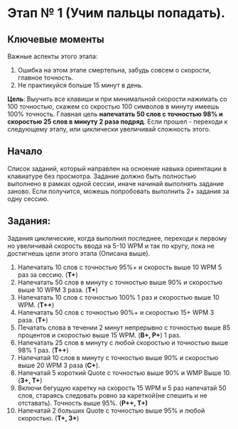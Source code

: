 # Этап № 1 (Учим пальцы попадать).

## Ключевые моменты

Важные аспекты этого этапа:
1. Ошибка на этом этапе смертельна, забудь совсем о скорости, главное точность.
2. Не практикуйся больше 15 минут в день.

**Цель**: Выучить все клавиши и при минимальной скорости нажимать со 100 точностью, скажем со скростью 100 символов в минуту имеешь 100% точность. Главная цель **напечатать 50 слов с точностью 98% и скоростью 25 слов в минуту 2 раза подряд**. Если прошел - переходи к следующему этапу, или циклически увеличивай сложность этого.

## Начало

Список заданий, который направлен на осноение навыка ориентации в клавиатуре без просмотра. Задание должно быть полностью выполнено в рамках одной сессии, иначе начинай выполнять задание заново. Если получится, можешь попробовать выполнить 2+ задания за одну сессию.

## Задания:
Задания циклические, когда выполнил последнее, переходи к первому но увеличивай скорость ввода на 5-10 WPM и так по кругу, пока не достигнешь цели этого этапа (Описана выше).

1. Напечатать 10 слов с точностью 95%+ и скорость выше 10 WPM 5 раз за сессию. (**Т+**)
2. Напечатать 50 слов в минуту с точностью выше 90% и скоростью выше 10 WPM 3 раза. (**Т+**)
3. Напечатать 10 слов с точностью 100% 1 раз и скоростью выше 10 WPM. (**Т++**)
4. Напечатать 50 слов с точностью 90%+ и скоростью 15+ WPM 3 раза. (**Т+**)
5. Печатать слова в течении 2 минут непрерывно с точностью выше 85 процентов и скоростью выше 15 WPM. (**В+, Р+**) 1 раз.
6. Напечатать 25 слов в минуту с любой скоростью и точностью выше 98% 1 раз. (**Т++**)
7. Напечатай 10 слов в минуту с точностью выше 90% и скоростью выше 20 WPM 3 раза (**C+**).
8. Напечатай 5 короткий Quote с точностью выше 90% и WMP Выше 10. (**З+, Т+**)
9. Включи бегущую каретку на скорость 15 WPM и 5 раз напечатай 50 слов, стараясь следовать ровно за кареткой(не спешить и не отставать). Точность выше 95%. (**Р++, Т+)**
10. Напечатай 2 больших Quote c точностью выше 95% и любой скоростью. (**Т+, З+**)
